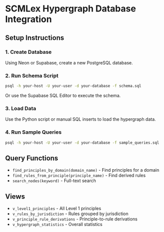 # SCMLex Hypergraph Database Integration

## Setup Instructions

### 1. Create Database

Using Neon or Supabase, create a new PostgreSQL database.

### 2. Run Schema Script

```bash
psql -h your-host -U your-user -d your-database -f schema.sql
```

Or use the Supabase SQL Editor to execute the schema.

### 3. Load Data

Use the Python script or manual SQL inserts to load the hypergraph data.

### 4. Run Sample Queries

```bash
psql -h your-host -U your-user -d your-database -f sample_queries.sql
```

## Query Functions

- `find_principles_by_domain(domain_name)` - Find principles for a domain
- `find_rules_from_principle(principle_name)` - Find derived rules
- `search_nodes(keyword)` - Full-text search

## Views

- `v_level1_principles` - All Level 1 principles
- `v_rules_by_jurisdiction` - Rules grouped by jurisdiction
- `v_principle_rule_derivations` - Principle-to-rule derivations
- `v_hypergraph_statistics` - Overall statistics
